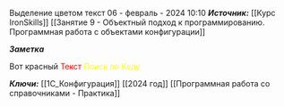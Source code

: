 
Выделение цветом текст
 06 - февраль - 2024  10:10 
***Источник:***  [[Курс IronSkills]] [[Занятие 9 - Объектный подход к программированию. Программная работа с объектами конфигурации]]

***Заметка*** 

Вот красный
<span style="color: red">Текст</span>
<span style="color: Yellow">Поиск по Коду</span>

***Ключи:*** [[1С_Конфигурация]] [[2024 год]] [[Программная работа со справочниками - Практика]]